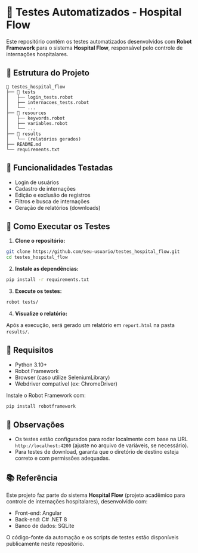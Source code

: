 
# 🤖 Testes Automatizados - Hospital Flow

Este repositório contém os testes automatizados desenvolvidos com **Robot Framework** para o sistema **Hospital Flow**, responsável pelo controle de internações hospitalares.

## 📁 Estrutura do Projeto

```
📂 testes_hospital_flow
├── 📂 tests
│   ├── login_tests.robot
│   ├── internacoes_tests.robot
│   └── ...
├── 📂 resources
│   ├── keywords.robot
│   ├── variables.robot
│   └── ...
├── 📂 results
│   └── (relatórios gerados)
├── README.md
└── requirements.txt
```

## 🧪 Funcionalidades Testadas

- Login de usuários
- Cadastro de internações
- Edição e exclusão de registros
- Filtros e busca de internações
- Geração de relatórios (downloads)

## 🚀 Como Executar os Testes

1. **Clone o repositório:**

```bash
git clone https://github.com/seu-usuario/testes_hospital_flow.git
cd testes_hospital_flow
```

2. **Instale as dependências:**

```bash
pip install -r requirements.txt
```

3. **Execute os testes:**

```bash
robot tests/
```

4. **Visualize o relatório:**

Após a execução, será gerado um relatório em `report.html` na pasta `results/`.

## 🧩 Requisitos

- Python 3.10+
- Robot Framework
- Browser (caso utilize SeleniumLibrary)
- Webdriver compatível (ex: ChromeDriver)

Instale o Robot Framework com:

```bash
pip install robotframework
```

## 📎 Observações

- Os testes estão configurados para rodar localmente com base na URL `http://localhost:4200` (ajuste no arquivo de variáveis, se necessário).
- Para testes de download, garanta que o diretório de destino esteja correto e com permissões adequadas.

## 📚 Referência

Este projeto faz parte do sistema **Hospital Flow** (projeto acadêmico para controle de internações hospitalares), desenvolvido com:

- Front-end: Angular
- Back-end: C# .NET 8
- Banco de dados: SQLite

O código-fonte da automação e os scripts de testes estão disponíveis publicamente neste repositório.

